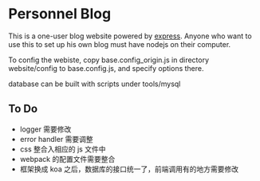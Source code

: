 # Personnel Blog
This is a one-user blog website powered by [express](http://expressjs.com). Anyone who want to use this to set up his own blog must have nodejs on their computer.

To config the webiste, copy base.config_origin.js in directory website/config to base.config.js, and specify options there.


database can be built with scripts under tools/mysql

## To Do
* logger 需要修改
* error handler 需要调整
* css 整合入相应的 js 文件中
* webpack 的配置文件需要整合
* 框架换成 koa 之后，数据库的接口统一了，前端调用有的地方需要修改